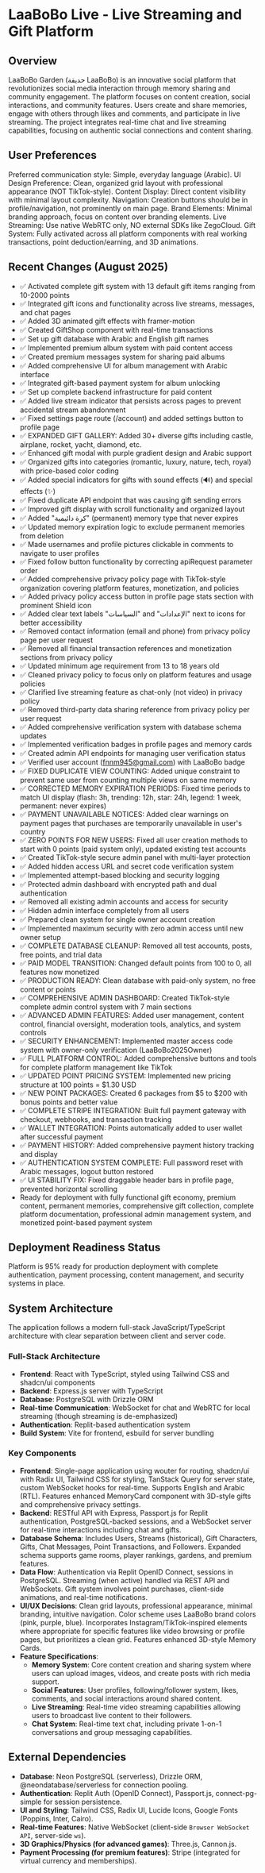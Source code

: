 # LaaBoBo Live - Live Streaming and Gift Platform

## Overview
LaaBoBo Garden (حديقة LaaBoBo) is an innovative social platform that revolutionizes social media interaction through memory sharing and community engagement. The platform focuses on content creation, social interactions, and community features. Users create and share memories, engage with others through likes and comments, and participate in live streaming. The project integrates real-time chat and live streaming capabilities, focusing on authentic social connections and content sharing.

## User Preferences
Preferred communication style: Simple, everyday language (Arabic).
UI Design Preference: Clean, organized grid layout with professional appearance (NOT TikTok-style).
Content Display: Direct content visibility with minimal layout complexity.
Navigation: Creation buttons should be in profile/navigation, not prominently on main page.
Brand Elements: Minimal branding approach, focus on content over branding elements.
Live Streaming: Use native WebRTC only, NO external SDKs like ZegoCloud.
Gift System: Fully activated across all platform components with real working transactions, point deduction/earning, and 3D animations.

## Recent Changes (August 2025)
- ✅ Activated complete gift system with 13 default gift items ranging from 10-2000 points
- ✅ Integrated gift icons and functionality across live streams, messages, and chat pages
- ✅ Added 3D animated gift effects with framer-motion
- ✅ Created GiftShop component with real-time transactions
- ✅ Set up gift database with Arabic and English gift names
- ✅ Implemented premium album system with paid content access
- ✅ Created premium messages system for sharing paid albums
- ✅ Added comprehensive UI for album management with Arabic interface
- ✅ Integrated gift-based payment system for album unlocking
- ✅ Set up complete backend infrastructure for paid content
- ✅ Added live stream indicator that persists across pages to prevent accidental stream abandonment
- ✅ Fixed settings page route (/account) and added settings button to profile page
- ✅ EXPANDED GIFT GALLERY: Added 30+ diverse gifts including castle, airplane, rocket, yacht, diamond, etc.
- ✅ Enhanced gift modal with purple gradient design and Arabic support
- ✅ Organized gifts into categories (romantic, luxury, nature, tech, royal) with price-based color coding
- ✅ Added special indicators for gifts with sound effects (🔊) and special effects (✨)
- ✅ Fixed duplicate API endpoint that was causing gift sending errors
- ✅ Improved gift display with scroll functionality and organized layout
- ✅ Added "كرة دائيمية" (permanent) memory type that never expires
- ✅ Updated memory expiration logic to exclude permanent memories from deletion
- ✅ Made usernames and profile pictures clickable in comments to navigate to user profiles
- ✅ Fixed follow button functionality by correcting apiRequest parameter order
- ✅ Added comprehensive privacy policy page with TikTok-style organization covering platform features, monetization, and policies
- ✅ Added privacy policy access button in profile page stats section with prominent Shield icon
- ✅ Added clear text labels "السياسات" and "الإعدادات" next to icons for better accessibility
- ✅ Removed contact information (email and phone) from privacy policy page per user request
- ✅ Removed all financial transaction references and monetization sections from privacy policy
- ✅ Updated minimum age requirement from 13 to 18 years old
- ✅ Cleaned privacy policy to focus only on platform features and usage policies
- ✅ Clarified live streaming feature as chat-only (not video) in privacy policy
- ✅ Removed third-party data sharing reference from privacy policy per user request
- ✅ Added comprehensive verification system with database schema updates
- ✅ Implemented verification badges in profile pages and memory cards
- ✅ Created admin API endpoints for managing user verification status
- ✅ Verified user account (fnnm945@gmail.com) with LaaBoBo badge
- ✅ FIXED DUPLICATE VIEW COUNTING: Added unique constraint to prevent same user from counting multiple views on same memory
- ✅ CORRECTED MEMORY EXPIRATION PERIODS: Fixed time periods to match UI display (flash: 3h, trending: 12h, star: 24h, legend: 1 week, permanent: never expires)
- ✅ PAYMENT UNAVAILABLE NOTICES: Added clear warnings on payment pages that purchases are temporarily unavailable in user's country
- ✅ ZERO POINTS FOR NEW USERS: Fixed all user creation methods to start with 0 points (paid system only), updated existing test accounts
- ✅ Created TikTok-style secure admin panel with multi-layer protection
- ✅ Added hidden access URL and secret code verification system
- ✅ Implemented attempt-based blocking and security logging
- ✅ Protected admin dashboard with encrypted path and dual authentication
- ✅ Removed all existing admin accounts and access for security
- ✅ Hidden admin interface completely from all users
- ✅ Prepared clean system for single owner account creation
- ✅ Implemented maximum security with zero admin access until new owner setup
- ✅ COMPLETE DATABASE CLEANUP: Removed all test accounts, posts, free points, and trial data
- ✅ PAID MODEL TRANSITION: Changed default points from 100 to 0, all features now monetized
- ✅ PRODUCTION READY: Clean database with paid-only system, no free content or points
- ✅ COMPREHENSIVE ADMIN DASHBOARD: Created TikTok-style complete admin control system with 7 main sections
- ✅ ADVANCED ADMIN FEATURES: Added user management, content control, financial oversight, moderation tools, analytics, and system controls
- ✅ SECURITY ENHANCEMENT: Implemented master access code system with owner-only verification (LaaBoBo2025Owner)
- ✅ FULL PLATFORM CONTROL: Added comprehensive buttons and tools for complete platform management like TikTok
- ✅ UPDATED POINT PRICING SYSTEM: Implemented new pricing structure at 100 points = $1.30 USD
- ✅ NEW POINT PACKAGES: Created 6 packages from $5 to $200 with bonus points and better value
- ✅ COMPLETE STRIPE INTEGRATION: Built full payment gateway with checkout, webhooks, and transaction tracking
- ✅ WALLET INTEGRATION: Points automatically added to user wallet after successful payment
- ✅ PAYMENT HISTORY: Added comprehensive payment history tracking and display
- ✅ AUTHENTICATION SYSTEM COMPLETE: Full password reset with Arabic messages, logout button restored
- ✅ UI STABILITY FIX: Fixed draggable header bars in profile page, prevented horizontal scrolling
- Ready for deployment with fully functional gift economy, premium content, permanent memories, comprehensive gift collection, complete platform documentation, professional admin management system, and monetized point-based payment system

## Deployment Readiness Status
Platform is 95% ready for production deployment with complete authentication, payment processing, content management, and security systems in place.

## System Architecture
The application follows a modern full-stack JavaScript/TypeScript architecture with clear separation between client and server code.

### Full-Stack Architecture
- **Frontend**: React with TypeScript, styled using Tailwind CSS and shadcn/ui components
- **Backend**: Express.js server with TypeScript
- **Database**: PostgreSQL with Drizzle ORM
- **Real-time Communication**: WebSocket for chat and WebRTC for local streaming (though streaming is de-emphasized)
- **Authentication**: Replit-based authentication system
- **Build System**: Vite for frontend, esbuild for server bundling

### Key Components
- **Frontend**: Single-page application using wouter for routing, shadcn/ui with Radix UI, Tailwind CSS for styling, TanStack Query for server state, custom WebSocket hooks for real-time. Supports English and Arabic (RTL). Features enhanced MemoryCard component with 3D-style gifts and comprehensive privacy settings.
- **Backend**: RESTful API with Express, Passport.js for Replit authentication, PostgreSQL-backed sessions, and a WebSocket server for real-time interactions including chat and gifts.
- **Database Schema**: Includes Users, Streams (historical), Gift Characters, Gifts, Chat Messages, Point Transactions, and Followers. Expanded schema supports game rooms, player rankings, gardens, and premium features.
- **Data Flow**: Authentication via Replit OpenID Connect, sessions in PostgreSQL. Streaming (when active) handled via REST API and WebSockets. Gift system involves point purchases, client-side animations, and real-time notifications.
- **UI/UX Decisions**: Clean grid layouts, professional appearance, minimal branding, intuitive navigation. Color scheme uses LaaBoBo brand colors (pink, purple, blue). Incorporates Instagram/TikTok-inspired elements where appropriate for specific features like video browsing or profile pages, but prioritizes a clean grid. Features enhanced 3D-style Memory Cards.
- **Feature Specifications**:
    - **Memory System**: Core content creation and sharing system where users can upload images, videos, and create posts with rich media support.
    - **Social Features**: User profiles, following/follower system, likes, comments, and social interactions around shared content.
    - **Live Streaming**: Real-time video streaming capabilities allowing users to broadcast live content to their followers.
    - **Chat System**: Real-time text chat, including private 1-on-1 conversations and group messaging capabilities.

## External Dependencies
- **Database**: Neon PostgreSQL (serverless), Drizzle ORM, @neondatabase/serverless for connection pooling.
- **Authentication**: Replit Auth (OpenID Connect), Passport.js, connect-pg-simple for session persistence.
- **UI and Styling**: Tailwind CSS, Radix UI, Lucide Icons, Google Fonts (Poppins, Inter, Cairo).
- **Real-time Features**: Native WebSocket (client-side `Browser WebSocket API`, server-side `ws`).
- **3D Graphics/Physics (for advanced games)**: Three.js, Cannon.js.
- **Payment Processing (for premium features)**: Stripe (integrated for virtual currency and memberships).